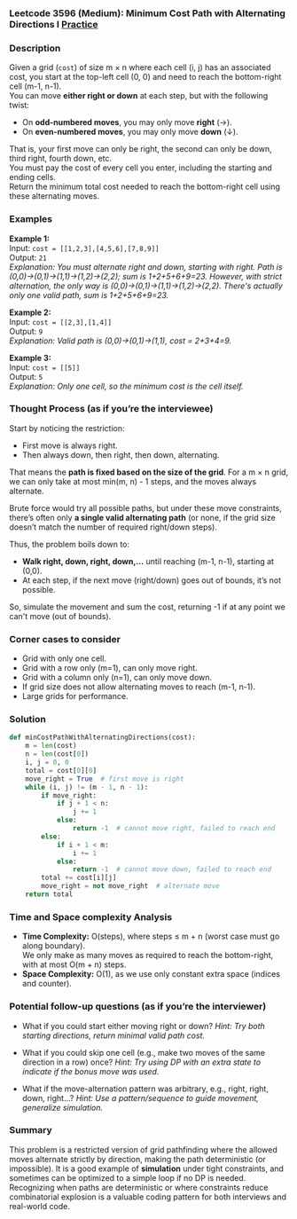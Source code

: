 ### Leetcode 3596 (Medium): Minimum Cost Path with Alternating Directions I [Practice](https://leetcode.com/problems/minimum-cost-path-with-alternating-directions-i)

### Description  
Given a grid (`cost`) of size m × n where each cell (i, j) has an associated cost, you start at the top-left cell (0, 0) and need to reach the bottom-right cell (m-1, n-1).  
You can move **either right or down** at each step, but with the following twist:

- On **odd-numbered moves**, you may only move **right** (→).
- On **even-numbered moves**, you may only move **down** (↓).

That is, your first move can only be right, the second can only be down, third right, fourth down, etc.  
You must pay the cost of every cell you enter, including the starting and ending cells.  
Return the minimum total cost needed to reach the bottom-right cell using these alternating moves.

### Examples  

**Example 1:**  
Input: `cost = [[1,2,3],[4,5,6],[7,8,9]]`  
Output: `21`  
*Explanation: You must alternate right and down, starting with right. Path is (0,0)→(0,1)→(1,1)→(1,2)→(2,2); sum is 1+2+5+6+9=23. However, with strict alternation, the only way is (0,0)→(0,1)→(1,1)→(1,2)→(2,2). There's actually only one valid path, sum is 1+2+5+6+9=23.*

**Example 2:**  
Input: `cost = [[2,3],[1,4]]`  
Output: `9`  
*Explanation: Valid path is (0,0)→(0,1)→(1,1), cost = 2+3+4=9.*

**Example 3:**  
Input: `cost = [[5]]`  
Output: `5`  
*Explanation: Only one cell, so the minimum cost is the cell itself.*

### Thought Process (as if you’re the interviewee)  
Start by noticing the restriction:  
- First move is always right.
- Then always down, then right, then down, alternating.

That means the **path is fixed based on the size of the grid**. For a m × n grid, we can only take at most min(m, n) - 1 steps, and the moves always alternate.

Brute force would try all possible paths, but under these move constraints, there’s often only **a single valid alternating path** (or none, if the grid size doesn’t match the number of required right/down steps).

Thus, the problem boils down to:  
- **Walk right, down, right, down,...** until reaching (m-1, n-1), starting at (0,0).
- At each step, if the next move (right/down) goes out of bounds, it’s not possible.

So, simulate the movement and sum the cost, returning -1 if at any point we can't move (out of bounds).

### Corner cases to consider  
- Grid with only one cell.
- Grid with a row only (m=1), can only move right.
- Grid with a column only (n=1), can only move down.
- If grid size does not allow alternating moves to reach (m-1, n-1).
- Large grids for performance.

### Solution

```python
def minCostPathWithAlternatingDirections(cost):
    m = len(cost)
    n = len(cost[0])
    i, j = 0, 0
    total = cost[0][0]
    move_right = True  # first move is right
    while (i, j) != (m - 1, n - 1):
        if move_right:
            if j + 1 < n:
                j += 1
            else:
                return -1  # cannot move right, failed to reach end
        else:
            if i + 1 < m:
                i += 1
            else:
                return -1  # cannot move down, failed to reach end
        total += cost[i][j]
        move_right = not move_right  # alternate move
    return total
```

### Time and Space complexity Analysis  

- **Time Complexity:** O(steps), where steps ≤ m + n (worst case must go along boundary).  
  We only make as many moves as required to reach the bottom-right, with at most O(m + n) steps.
- **Space Complexity:** O(1), as we use only constant extra space (indices and counter).

### Potential follow-up questions (as if you’re the interviewer)  

- What if you could start either moving right or down?
  *Hint: Try both starting directions, return minimal valid path cost.*

- What if you could skip one cell (e.g., make two moves of the same direction in a row) once?
  *Hint: Try using DP with an extra state to indicate if the bonus move was used.*

- What if the move-alternation pattern was arbitrary, e.g., right, right, down, right...?
  *Hint: Use a pattern/sequence to guide movement, generalize simulation.*

### Summary
This problem is a restricted version of grid pathfinding where the allowed moves alternate strictly by direction, making the path deterministic (or impossible). It is a good example of **simulation** under tight constraints, and sometimes can be optimized to a simple loop if no DP is needed. Recognizing when paths are deterministic or where constraints reduce combinatorial explosion is a valuable coding pattern for both interviews and real-world code.